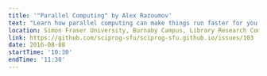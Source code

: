 ```yaml
---
title: '"Parallel Computing" by Alex Razoumov'
text: "Learn how parallel computing can make things run faster for you!"
location: Simon Fraser University, Burnaby Campus, Library Research Commons
link: https://github.com/sciprog-sfu/sciprog-sfu.github.io/issues/103
date: 2016-08-08
startTime: '10:30'
endTime: '11:30'
---
```


